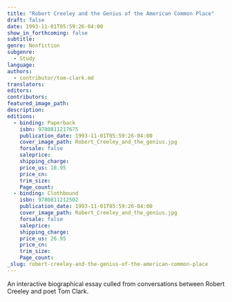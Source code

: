 ```yaml
---
title: "Robert Creeley and the Genius of the American Common Place"
draft: false
date: 1993-11-01T05:59:26-04:00
show_in_forthcoming: false
subtitle:
genre: Nonfiction
subgenre:
  - Study
language:
authors:
  - contributor/tom-clark.md
translators:
editors:
contributors:
featured_image_path:
description:
editions:
  - binding: Paperback
    isbn: 9780811217675
    publication_date: 1993-11-01T05:59:26-04:00
    cover_image_path: Robert_Creeley_and_the_genius.jpg
    forsale: false
    saleprice:
    shipping_charge:
    price_us: 18.95
    price_cn:
    trim_size:
    Page_count:
  - binding: Clothbound
    isbn: 9780811212502
    publication_date: 1993-11-01T05:59:26-04:00
    cover_image_path: Robert_Creeley_and_the_genius.jpg
    forsale: false
    saleprice:
    shipping_charge:
    price_us: 26.95
    price_cn:
    trim_size:
    Page_count:
_slug: robert-creeley-and-the-genius-of-the-american-common-place
---
```


An interactive biographical essay culled from conversations between Robert Creeley and poet Tom Clark.

